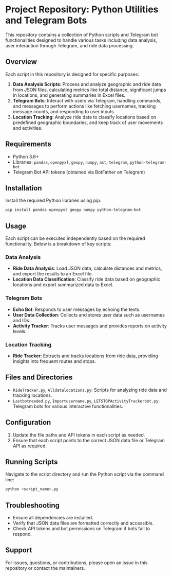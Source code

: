 # Project Repository: Python Utilities and Telegram Bots

This repository contains a collection of Python scripts and Telegram bot functionalities designed to handle various tasks including data analysis, user interaction through Telegram, and ride data processing.

## Overview

Each script in this repository is designed for specific purposes:

1. **Data Analysis Scripts**: Process and analyze geographic and ride data from JSON files, calculating metrics like total distance, significant jumps in locations, and generating summaries in Excel files.
2. **Telegram Bots**: Interact with users via Telegram, handling commands, and messages to perform actions like fetching usernames, tracking message counts, and responding to user inputs.
3. **Location Tracking**: Analyze ride data to classify locations based on predefined geographic boundaries, and keep track of user movements and activities.

## Requirements

- Python 3.6+
- Libraries: `pandas`, `openpyxl`, `geopy`, `numpy`, `ast`, `telegram`, `python-telegram-bot`
- Telegram Bot API tokens (obtained via BotFather on Telegram)

## Installation

Install the required Python libraries using pip:

```bash
pip install pandas openpyxl geopy numpy python-telegram-bot
```

## Usage

Each script can be executed independently based on the required functionality. Below is a breakdown of key scripts:

### Data Analysis

- **Ride Data Analysis**: Load JSON data, calculate distances and metrics, and export the results to an Excel file.
- **Location Data Classification**: Classify ride data based on geographic locations and export summarized data to Excel.

### Telegram Bots

- **Echo Bot**: Responds to user messages by echoing the texts.
- **User Data Collection**: Collects and stores user data such as usernames and IDs.
- **Activity Tracker**: Tracks user messages and provides reports on activity levels.

### Location Tracking

- **Ride Tracker**: Extracts and tracks locations from ride data, providing insights into frequent routes and stops.

## Files and Directories

- `RideTracker.py`, `Alldatalocations.py`: Scripts for analyzing ride data and tracking locations.
- `Lastbotneeded.py`, `Importusername.py`, `LETSTOPActivityTrackerbot.py`: Telegram bots for various interactive functionalities.

## Configuration

1. Update the file paths and API tokens in each script as needed.
2. Ensure that each script points to the correct JSON data file or Telegram API as required.

## Running Scripts

Navigate to the script directory and run the Python script via the command line:

```bash
python <script_name>.py
```

## Troubleshooting

- Ensure all dependencies are installed.
- Verify that JSON data files are formatted correctly and accessible.
- Check API tokens and bot permissions on Telegram if bots fail to respond.

## Support

For issues, questions, or contributions, please open an issue in this repository or contact the maintainers.
